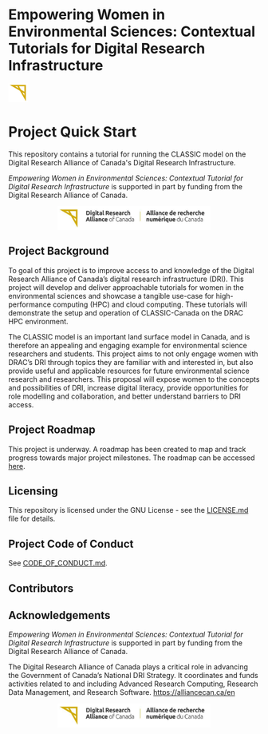 # Empowering Women in Environmental Sciences: Contextual Tutorials for Digital Research Infrastructure

[<img src="images/alliance_logo_icon.png" height="38">](https://alliancecan.ca/en)

# Project Quick Start
<!---
Add Badges/GitHub shields, which are clickable buttons that provide concise actions related to the project.
--->

This repository contains a tutorial for running the CLASSIC model on the Digital Research Alliance of Canada's Digital Research Infrastructure.

*Empowering Women in Environmental Sciences: Contextual Tutorial for Digital Research Infrastructure* is supported in part by funding from the Digital Research Alliance of Canada.

<p align="center">
  <a href="https://alliancecan.ca/en">
    <img src="images/alliance_logo_full.png" height="48" align="center" alt="Alliance Canada Logo">
  </a>
</p>

## Project Background

To goal of this project is to improve access to and knowledge of the Digital Research Alliance of Canada’s digital research infrastructure (DRI). This project will develop and deliver approachable tutorials for women in the environmental sciences and showcase a tangible use-case for high-performance computing (HPC) and cloud computing. These tutorials will demonstrate the setup and operation of CLASSIC-Canada on the DRAC HPC environment. 

The CLASSIC model is an important land surface model in Canada, and is therefore an appealing and engaging example for environmental science researchers and students. This project aims to not only engage women with DRAC’s DRI through topics they are familiar with and interested in, but also provide useful and applicable resources for future environmental science research and researchers. This proposal will expose women to the concepts and possibilities of DRI, increase digital literacy, provide opportunities for role modelling and collaboration, and better understand barriers to DRI access. 

## Project Roadmap

This project is underway. A roadmap has been created to map and track progress towards major project milestones. The roadmap can be accessed [here](https://github.com/users/rlwhall/projects/1/views/1).

<!---
## Vision and Mission

- **Vision:** One sentence capturing the project's overarching vision.
- **Mission:** One sentence defining the project's goals and target audience.

## About

Motivation and background in a nutshell.

## Roadmap & Milestones

- **Goals:** Clear overview of overarching and short-term goals.
- **Outcomes:** Description of expected results and deliverables.

## The Team

- **Members:** List of team members and their roles in the project.
- **Roles & Responsibilities:** [Team Directory](link-to-directory) outlines roles, responsibilities and their ways of working.

## Contributing

- **Guidelines:** [Contribution Guidelines](link-to-guidelines) for contributors.
- **Code of Conduct:** [Code of Conduct](link-to-coc) ensures a respectful project environment.
- **Resource Plans:** Details on available resources and recommended practices for the project team.

## Citing & Acknowledgement

- **Citation Instructions:** How to cite the project.
- **Acknowledgment:** Recognising contributions by different members.
--->

## Licensing

This repository is licensed under the GNU License - see the [LICENSE.md](https://github.com/angular/code-of-conduct/blob/main/LICENSE.md) file for details.

## Project Code of Conduct

See [CODE_OF_CONDUCT.md](https://github.com/angular/code-of-conduct/blob/main/CODE_OF_CONDUCT.md).

## Contributors
<!-- ALL-CONTRIBUTORS-LIST:START - Do not remove or modify this section -->
<!-- prettier-ignore-start -->
<!-- markdownlint-disable -->

<!-- markdownlint-restore -->
<!-- prettier-ignore-end -->

<!-- ALL-CONTRIBUTORS-LIST:END -->

<!---

## Contact

- **Reach Out:** Contact details for questions, feedback, or ideas.

 --->

 ## Acknowledgements

*Empowering Women in Environmental Sciences: Contextual Tutorial for Digital Research Infrastructure* is supported in part by funding from the Digital Research
Alliance of Canada.

The Digital Research Alliance of Canada plays a critical role in advancing the Government of Canada’s
National DRI Strategy. It coordinates and funds activities related to and including Advanced Research
Computing, Research Data Management, and Research Software. https://alliancecan.ca/en

<p align="center">
  <a href="https://alliancecan.ca/en">
    <img src="images/alliance_logo_full.png" height="48" align="center" alt="Alliance Canada Logo">
  </a>
</p>